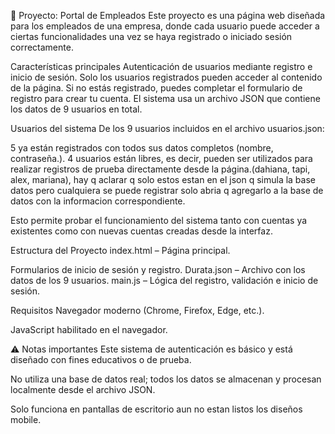 📁 Proyecto: Portal de Empleados
Este proyecto es una página web diseñada para los empleados de una empresa, donde cada usuario puede acceder a ciertas funcionalidades una vez se haya registrado o iniciado sesión correctamente.

Características principales
Autenticación de usuarios mediante registro e inicio de sesión.
Solo los usuarios registrados pueden acceder al contenido de la página.
Si no estás registrado, puedes completar el formulario de registro para crear tu cuenta.
El sistema usa un archivo JSON que contiene los datos de 9 usuarios en total.

Usuarios del sistema
De los 9 usuarios incluidos en el archivo usuarios.json:

5 ya están registrados con todos sus datos completos (nombre, contraseña.).
4 usuarios están libres, es decir, pueden ser utilizados para realizar registros de prueba directamente desde la 
página.(dahiana, tapi, alex, mariana), hay q aclarar q solo estos estan en el json q simula la base datos pero
cualquiera se puede registrar solo abria q agregarlo a la base de datos con la informacion correspondiente.

Esto permite probar el funcionamiento del sistema tanto con cuentas ya existentes como con nuevas cuentas creadas desde la interfaz.

Estructura del Proyecto
index.html – Página principal.

Formularios de inicio de sesión y registro.
Durata.json – Archivo con los datos de los 9 usuarios.
main.js – Lógica del registro, validación e inicio de sesión.

Requisitos
Navegador moderno (Chrome, Firefox, Edge, etc.).

JavaScript habilitado en el navegador.

⚠️ Notas importantes
Este sistema de autenticación es básico y está diseñado con fines educativos o de prueba.

No utiliza una base de datos real; todos los datos se almacenan y procesan localmente desde el archivo JSON.

Solo funciona en pantallas de escritorio aun no estan listos los diseños mobile.



